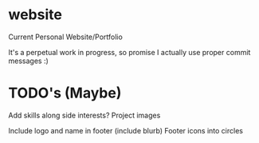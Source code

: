 # website
Current Personal Website/Portfolio

It's a perpetual work in progress, so promise I actually use proper commit messages :)

# TODO's (Maybe)

Add skills along side interests?
Project images

Include logo and name in footer (include blurb)
Footer icons into circles
